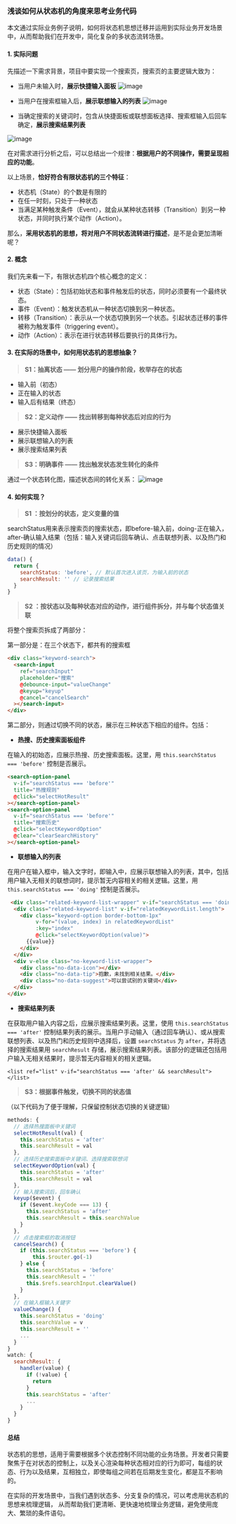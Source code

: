 ### 浅谈如何从状态机的角度来思考业务代码

本文通过实际业务例子说明，如何将状态机思想迁移并运用到实际业务开发场景中，从而帮助我们在开发中，简化复杂的多状态流转场景。

#### 1. 实际问题

先描述一下需求背景，项目中要实现一个搜索页，搜索页的主要逻辑大致为：
   - 当用户未输入时，**展示快捷输入面板**
   ![image](https://raw.githubusercontent.com/hu0950/material-management/master/assets/state/case1.png)

   - 当用户在搜索框输入后，**展示联想输入的列表**
   ![image](https://raw.githubusercontent.com/hu0950/material-management/master/assets/state/case2.png)
   - 当确定搜索的关键词时，包含从快捷面板或联想面板选择、搜索框输入后回车确定，**展示搜索结果列表**
  
   ![image](https://raw.githubusercontent.com/hu0950/material-management/master/assets/state/case3.png)

在对需求进行分析之后，可以总结出一个规律：**根据用户的不同操作，需要呈现相应的功能**。

以上场景，**恰好符合有限状态机的三个特征**：
  - 状态机（State）的个数是有限的
  - 在任一时刻，只处于一种状态
  - 当满足某种触发条件（Event），就会从某种状态转移（Transition）到另一种状态，并同时执行某个动作（Action）。

那么，**采用状态机的思想，将对用户不同状态流转进行描述**，是不是会更加清晰呢？

#### 2. 概念
我们先来看一下，有限状态机四个核心概念的定义：
  - 状态（State）：包括初始状态和事件触发后的状态，同时必须要有一个最终状态。
  - 事件（Event）：触发状态机从一种状态切换到另一种状态。
  - 转移（Transition）：表示从一个状态切换到另一个状态。引起状态迁移的事件被称为触发事件（triggering event）。
  - 动作（Action）：表示在进行状态转移后要执行的具体行为。

#### 3. 在实际的场景中，如何用状态机的思想抽象？
> **S1：抽离状态 —— 划分用户的操作阶段，枚举存在的状态**
- 输入前（初态）
- 正在输入的状态
- 输入后有结果（终态）

> **S2：定义动作 —— 找出转移到每种状态后对应的行为**
- 展示快捷输入面板
- 展示联想输入的列表
- 展示搜索结果列表
  
> **S3：明确事件 —— 找出触发状态发生转化的条件**

通过一个状态转化图，描述状态间的转化关系：
  ![image](https://raw.githubusercontent.com/hu0950/material-management/master/assets/state/flow.png)

#### 4. 如何实现？
> **S1 ：按划分的状态，定义变量的值**

  searchStatus用来表示搜索页的搜索状态，即before-输入前，doing-正在输入，after-确认输入结果（包括：输入关键词后回车确认、点击联想列表、以及热门和历史规则的情况）

```javascript
data() {
  return {
    searchStatus: 'before', // 默认首次进入该页，为输入前的状态
    searchResult: '' // 记录搜索结果
  }
}
```

> **S2 ：按状态以及每种状态对应的动作，进行组件拆分，并与每个状态值关联**

将整个搜索页拆成了两部分：

第一部分是：在三个状态下，都共有的搜索框

```html
<div class="keyword-search">
  <search-input
    ref="searchInput"
    placeholder="搜索"
    @debounce-input="valueChange"
    @keyup="keyup"
    @cancel="cancelSearch"
  ></search-input>
</div>
```

第二部分，则通过切换不同的状态，展示在三种状态下相应的组件。包括：

  - **热搜、历史搜索面板组件**
  
在输入的初始态，应展示热搜、历史搜索面板。这里，用 `this.searchStatus === 'before'` 控制是否展示。

```html
<search-option-panel
  v-if="searchStatus === 'before'"
  title="热搜规则"
  @click="selectHotResult"
></search-option-panel>
<search-option-panel
  v-if="searchStatus === 'before'"
  title="搜索历史"
  @click="selectKeywordOption"
  @clear="clearSearchHistory"
></search-option-panel>
```
  - **联想输入的列表**
  
在用户在输入框中，输入文字时，即输入中，应展示联想输入的列表，其中，包括用户输入无相关的联想词时，提示暂无内容相关的相关逻辑。这里，用 `this.searchStatus === 'doing'` 控制是否展示。
```html
 <div class="related-keyword-list-wrapper" v-if="searchStatus === 'doing'">
  <div class="related-keyword-list" v-if="relatedKeywordList.length">
    <div class="keyword-option border-bottom-1px"
         v-for="(value, index) in relatedKeywordList"
         :key="index"
         @click="selectKeywordOption(value)">
      {{value}}
    </div>
  </div>
  <div v-else class="no-keyword-list-wrapper">
    <div class="no-data-icon"></div>
    <div class="no-data-tip">抱歉，未找到相关结果。</div>
    <div class="no-data-suggest">可以尝试别的关键词</div>
  </div>
</div>
```
  - **搜索结果列表**
  
在获取用户输入内容之后，应展示搜索结果列表。这里，使用 `this.searchStatus === 'after'` 控制结果列表的展示。当用户手动输入（通过回车确认）、或从搜索联想列表、以及热门和历史规则中选择后，设置 `searchStatus` 为 `after`，并将选择的搜索结果用 `searchResult` 存储，展示搜索结果列表。该部分的逻辑还包括用户输入无相关结果时，提示暂无内容相关的相关逻辑。
```
<list ref="list" v-if="searchStatus === 'after' && searchResult"></list>
```

> **S3：根据事件触发，切换不同的状态值**

（以下代码为了便于理解，只保留控制状态切换的关键逻辑）
```javascript
methods: {
  // 选择热搜面板中关键词
  selectHotResult(val) {
    this.searchStatus = 'after'
    this.searchResult = val
  },
  // 选择历史搜索面板中关键词、选择搜索联想词
  selectKeywordOption(val) {
    this.searchStatus = 'after'
    this.searchResult = val
  },
  // 输入搜索词后，回车确认
  keyup($event) {
    if ($event.keyCode === 13) {
      this.searchStatus = 'after'
      this.searchResult = this.searchValue
    }
  },
  // 点击搜索框的取消按钮
  cancelSearch() {
    if (this.searchStatus === 'before') {
        this.$router.go(-1)
    } else {
      this.searchStatus = 'before'
      this.searchResult = ''
      this.$refs.searchInput.clearValue()
    }
  },
  // 在输入框输入关键字
  valueChange() {
    this.searchStatus = 'doing'
    this.searchValue = v
    this.searchResult = ''
    ...
  }
}
watch: {
  searchResult: {
    handler(value) {
      if (!value) {
        return
      }
      this.searchStatus = 'after'
      ...
    }
  }
}
```

#### 总结
状态机的思想，适用于需要根据多个状态控制不同功能的业务场景。开发者只需要聚焦于在对状态的控制上，以及关心渲染每种状态相对应的行为即可，每组的状态、行为以及结果，互相独立，即使每组之间若在后期发生变化，都是互不影响的。

在实际的开发场景中，当我们遇到状态多、分支复杂的情况，可以考虑用状态机的思想来梳理逻辑， 从而帮助我们更清晰、更快速地梳理业务逻辑，避免使用庞大、繁琐的条件语句。